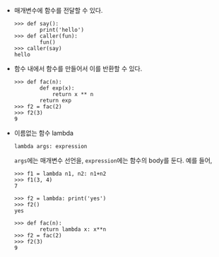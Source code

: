 * 매개변수에 함수를 전달할 수 있다.
      
      >>> def say():
              print('hello')
      >>> def caller(fun):
              fun()
      >>> caller(say)
      hello

* 함수 내에서 함수를 만들어서 이를 반환할 수 있다.
      
      >>> def fac(n):
              def exp(x):
                  return x ** n
              return exp
      >>> f2 = fac(2)
      >>> f2(3)
      9

* 이름없는 함수 lambda

      lambda args: expression
  
  `args`에는 매개변수 선언을, `expression`에는 함수의 body를 둔다. 예를 들어,
  
      >>> f1 = lambda n1, n2: n1+n2
      >>> f1(3, 4)
      7
      
      >>> f2 = lambda: print('yes')
      >>> f2()
      yes
      
      >>> def fac(n):
              return lambda x: x**n
      >>> f2 = fac(2)
      >>> f2(3)
      9
